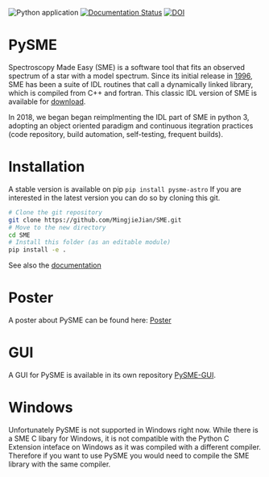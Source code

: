 ![Python application](https://github.com/AWehrhahn/SME/workflows/Python%20application/badge.svg)
[![Documentation Status](https://readthedocs.org/projects/pysme-astro/badge/?version=latest)](https://pysme-astro.readthedocs.io/en/latest/?badge=latest)
[![DOI](https://zenodo.org/badge/DOI/10.5281/zenodo.5547527.svg)](https://doi.org/10.5281/zenodo.5547527)

# PySME

Spectroscopy Made Easy (SME) is a software tool that fits an observed
spectrum of a star with a model spectrum. Since its initial release in
[1996](http://adsabs.harvard.edu/abs/1996A%26AS..118..595V), SME has been a
suite of IDL routines that call a dynamically linked library, which is
compiled from C++ and fortran. This classic IDL version of SME is available
for [download](http://www.stsci.edu/~valenti/sme.html).

In 2018, we began began reimplmenting the IDL part of SME in python 3,
adopting an object oriented paradigm and continuous itegration practices
(code repository, build automation, self-testing, frequent builds).

# Installation

A stable version is available on pip `pip install pysme-astro`
If you are interested in the latest version you can do so by cloning this git.
```bash
# Clone the git repository
git clone https://github.com/MingjieJian/SME.git
# Move to the new directory
cd SME
# Install this folder (as an editable module)
pip install -e .
```
See also the [documentation](https://pysme-astro.readthedocs.io/en/latest/usage/installation.html)

# Poster

A poster about PySME can be found here: [Poster](http://sme.astro.uu.se/poster.html)

# GUI

A GUI for PySME is available in its own repository [PySME-GUI](https://github.com/MingjieJian/PySME-GUI).

# Windows

Unfortunately PySME is not supported in Windows right now. While there is a SME C libary for Windows, it is not compatible with the Python C Extension inteface on Windows as it was compiled with a different compiler. Therefore if you want to use PySME you would need to compile the SME library with the same compiler.

